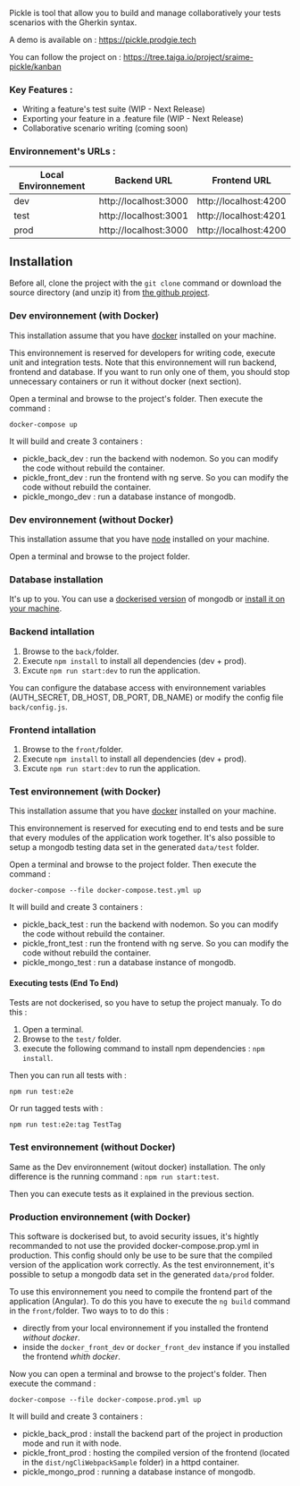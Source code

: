 Pickle is tool that allow you to build and manage collaboratively your tests scenarios with the Gherkin syntax. 

A demo is available on : https://pickle.prodgie.tech

You can follow the project on : https://tree.taiga.io/project/sraime-pickle/kanban

### Key Features : 
- Writing a feature's test suite (WIP - Next Release)
- Exporting your feature in a .feature file (WIP - Next Release)
- Collaborative scenario writing (coming soon)

### Environnement's URLs : 
|Local Environnement|Backend URL          |Frontend URL         |
|-------------------|---------------------|---------------------|
|dev                |http://localhost:3000|http://localhost:4200|
|test               |http://localhost:3001|http://localhost:4201|
|prod               |http://localhost:3000|http://localhost:4200|

## Installation

Before all, clone the project with the ```git clone``` command or download the source directory (and unzip it) from [the github project](https://github.com/Sraime/pickle). 

### Dev environnement (with Docker)

This installation assume that you have [docker](https://www.docker.com/) installed on your machine.

This environnement is reserved for developers for writing code, execute unit and integration tests. Note that this environnement will run backend, frontend and database. If you want to run only one of them, you should stop unnecessary containers or run it without docker (next section).

Open a terminal and browse to the project's folder. Then execute the command :
```
docker-compose up
```

It will build and create 3 containers :
- pickle_back_dev : run the backend with nodemon. So you can modify the code without rebuild the container.
- pickle_front_dev : run the frontend with ng serve. So you can modify the code without rebuild the container.
- pickle_mongo_dev : run a database instance of mongodb.

### Dev environnement (without Docker)

This installation assume that you have [node](https://nodejs.org/en/) installed on your machine.

Open a terminal and browse to the project folder.

### Database installation
It's up to you. You can use a [dockerised version](https://hub.docker.com/_/mongo) of mongodb or [install it on your machine](https://www.mongodb.com/fr).

### Backend intallation
1) Browse to the ```back/```folder.
2) Execute ```npm install``` to install all dependencies (dev + prod).
3) Excute ```npm run start:dev``` to run the application.

You can configure the database access with environnement variables (AUTH_SECRET, DB_HOST, DB_PORT, DB_NAME) or modify the config file ```back/config.js```.

### Frontend intallation
1) Browse to the ```front/```folder.
2) Execute ```npm install``` to install all dependencies (dev + prod).
3) Excute ```npm run start:dev``` to run the application.

### Test environnement (with Docker)

This installation assume that you have [docker](https://www.docker.com/) installed on your machine.

This environnement is reserved for executing end to end tests and be sure that every modules of the application work together. It's also possible to setup a mongodb testing data set in the generated ```data/test``` folder.

Open a terminal and browse to the project folder. Then execute the command :
```
docker-compose --file docker-compose.test.yml up
```

It will build and create 3 containers :
- pickle_back_test : run the backend with nodemon. So you can modify the code without rebuild the container.
- pickle_front_test : run the frontend with ng serve. So you can modify the code without rebuild the container.
- pickle_mongo_test : run a database instance of mongodb.

#### Executing tests (End To End)

Tests are not dockerised, so you have to setup the project manualy. To do this :
1) Open a terminal.
2) Browse to the ```test/``` folder.
3) execute the following command to install npm dependencies : ```npm install```.

Then you can run all tests with :
```
npm run test:e2e
```

Or run tagged tests with :
```
npm run test:e2e:tag TestTag
```

### Test environnement (without Docker)

Same as the Dev environnement (witout docker) installation. The only difference is the running command : ```npm run start:test```.

Then you can execute tests as it explained in the previous section.

### Production environnement (with Docker)

This software is dockerised but, to avoid security issues, it's hightly recommanded to not use the provided docker-compose.prop.yml in production. This config should only be use to be sure that the compiled version of the application work correctly.
As the test environnement, it's possible to setup a mongodb data set in the generated ```data/prod``` folder.

To use this environnement you need to compile the frontend part of the application (Angular). To do this you have to execute the  ```ng build``` command in the ```front/```folder. Two ways to to do this :
- directly from your local environnement if you installed the frontend *without docker*.
- inside the ```docker_front_dev``` or ```docker_front_dev``` instance if you installed the frontend *whith docker*.

Now you can open a terminal and browse to the project's folder. Then execute the command :
```
docker-compose --file docker-compose.prod.yml up
```

It will build and create 3 containers :
- pickle_back_prod : install the backend part of the project in production mode and run it with node.
- pickle_front_prod : hosting the compiled version of the frontend (located in the ```dist/ngCliWebpackSample``` folder) in a httpd container.
- pickle_mongo_prod : running a database instance of mongodb.